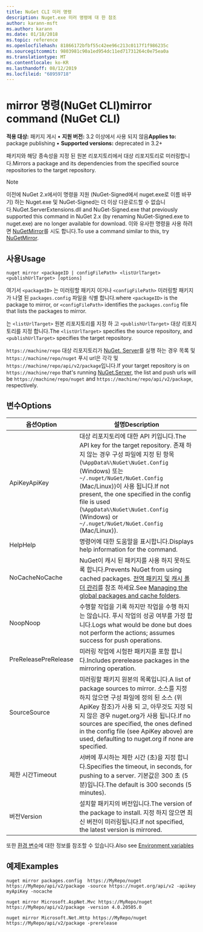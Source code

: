```yaml
---
title: NuGet CLI 미러 명령
description: Nuget.exe 미러 명령에 대 한 참조
author: karann-msft
ms.author: karann
ms.date: 01/18/2018
ms.topic: reference
ms.openlocfilehash: 81866172bfbf55c42ee96c213c0117f1f986235c
ms.sourcegitcommit: 9803981c90a1ed954dc11ed71731264c0e75ea0a
ms.translationtype: MT
ms.contentlocale: ko-KR
ms.lasthandoff: 08/12/2019
ms.locfileid: "68959718"
---
```

# <a name="mirror-command-nuget-cli"></a><span data-ttu-id="995b7-103">mirror 명령(NuGet CLI)</span><span class="sxs-lookup"><span data-stu-id="995b7-103">mirror command (NuGet CLI)</span></span>

<span data-ttu-id="995b7-104">**적용 대상:** 패키지 게시 &bullet; **지원 버전:** 3.2 이상에서 사용 되지 않음</span><span class="sxs-lookup"><span data-stu-id="995b7-104">**Applies to:** package publishing &bullet; **Supported versions:** deprecated in 3.2+</span></span>

<span data-ttu-id="995b7-105">패키지와 해당 종속성을 지정 된 원본 리포지토리에서 대상 리포지토리로 미러링합니다.</span><span class="sxs-lookup"><span data-stu-id="995b7-105">Mirrors a package and its dependencies from the specified source repositories to the target repository.</span></span>

> [!NOTE]
> <span data-ttu-id="995b7-106">이전에 NuGet 2.x에서이 명령을 지원 (NuGet-Signed에서 nuget.exe로 이름 바꾸기) 하는 Nuget.exe 및 NuGet-Signed는 더 이상 다운로드할 수 없습니다.</span><span class="sxs-lookup"><span data-stu-id="995b7-106">NuGet.ServerExtensions.dll and NuGet-Signed.exe that previously supported this command in NuGet 2.x (by renaming NuGet-Signed.exe to nuget.exe) are no longer available for download.</span></span> <span data-ttu-id="995b7-107">이와 유사한 명령을 사용 하려면 [NuGetMirror](https://www.nuget.org/packages/NuGetMirror/)를 시도 합니다.</span><span class="sxs-lookup"><span data-stu-id="995b7-107">To use a command similar to this, try [NuGetMirror](https://www.nuget.org/packages/NuGetMirror/).</span></span>

## <a name="usage"></a><span data-ttu-id="995b7-108">사용</span><span class="sxs-lookup"><span data-stu-id="995b7-108">Usage</span></span>

```cli
nuget mirror <packageID | configFilePath> <listUrlTarget> <publishUrlTarget> [options]
```

<span data-ttu-id="995b7-109">여기서 `<packageID>` 는 미러링할 패키지 이거나 `<configFilePath>` 미러링할 패키지가 나열 된 `packages.config` 파일을 식별 합니다.</span><span class="sxs-lookup"><span data-stu-id="995b7-109">where `<packageID>` is the package to mirror, or `<configFilePath>` identifies the `packages.config` file that lists the packages to mirror.</span></span>

<span data-ttu-id="995b7-110">는 `<listUrlTarget>` 원본 리포지토리를 지정 하 고 `<publishUrlTarget>` 대상 리포지토리를 지정 합니다.</span><span class="sxs-lookup"><span data-stu-id="995b7-110">The `<listUrlTarget>` specifies the source repository, and `<publishUrlTarget>` specifies the target repository.</span></span>

<span data-ttu-id="995b7-111">`https://machine/repo` 대상 리포지토리가 [NuGet. Server](../../hosting-packages/nuget-server.md)를 실행 하는 경우 목록 및 `https://machine/repo/nuget` 푸시 url은 각각 및 `https://machine/repo/api/v2/package`입니다.</span><span class="sxs-lookup"><span data-stu-id="995b7-111">If your target repository is on `https://machine/repo` that's running [NuGet.Server](../../hosting-packages/nuget-server.md), the list and push urls will be `https://machine/repo/nuget` and `https://machine/repo/api/v2/package`, respectively.</span></span>

## <a name="options"></a><span data-ttu-id="995b7-112">변수</span><span class="sxs-lookup"><span data-stu-id="995b7-112">Options</span></span>

| <span data-ttu-id="995b7-113">옵션</span><span class="sxs-lookup"><span data-stu-id="995b7-113">Option</span></span> | <span data-ttu-id="995b7-114">설명</span><span class="sxs-lookup"><span data-stu-id="995b7-114">Description</span></span> |
| --- | --- |
| <span data-ttu-id="995b7-115">ApiKey</span><span class="sxs-lookup"><span data-stu-id="995b7-115">ApiKey</span></span> | <span data-ttu-id="995b7-116">대상 리포지토리에 대한 API 키입니다.</span><span class="sxs-lookup"><span data-stu-id="995b7-116">The API key for the target repository.</span></span> <span data-ttu-id="995b7-117">존재 하지 않는 경우 구성 파일에 지정 된 항목 (`%AppData%\NuGet\NuGet.Config` (Windows) 또는 `~/.nuget/NuGet/NuGet.Config` (Mac/Linux))이 사용 됩니다.</span><span class="sxs-lookup"><span data-stu-id="995b7-117">If not present,  the one specified in the config file is used (`%AppData%\NuGet\NuGet.Config` (Windows) or `~/.nuget/NuGet/NuGet.Config` (Mac/Linux)).</span></span> |
| <span data-ttu-id="995b7-118">Help</span><span class="sxs-lookup"><span data-stu-id="995b7-118">Help</span></span> | <span data-ttu-id="995b7-119">명령어에 대한 도움말을 표시합니다.</span><span class="sxs-lookup"><span data-stu-id="995b7-119">Displays help information for the command.</span></span> |
| <span data-ttu-id="995b7-120">NoCache</span><span class="sxs-lookup"><span data-stu-id="995b7-120">NoCache</span></span> | <span data-ttu-id="995b7-121">NuGet이 캐시 된 패키지를 사용 하지 못하도록 합니다.</span><span class="sxs-lookup"><span data-stu-id="995b7-121">Prevents NuGet from using cached packages.</span></span> <span data-ttu-id="995b7-122">[전역 패키지 및 캐시 폴더 관리](../../consume-packages/managing-the-global-packages-and-cache-folders.md)를 참조 하세요.</span><span class="sxs-lookup"><span data-stu-id="995b7-122">See [Managing the global packages and cache folders](../../consume-packages/managing-the-global-packages-and-cache-folders.md).</span></span> |
| <span data-ttu-id="995b7-123">Noop</span><span class="sxs-lookup"><span data-stu-id="995b7-123">Noop</span></span> | <span data-ttu-id="995b7-124">수행할 작업을 기록 하지만 작업을 수행 하지는 않습니다. 푸시 작업의 성공 여부를 가정 합니다.</span><span class="sxs-lookup"><span data-stu-id="995b7-124">Logs what would be done but does not perform the actions; assumes success for push operations.</span></span> |
| <span data-ttu-id="995b7-125">PreRelease</span><span class="sxs-lookup"><span data-stu-id="995b7-125">PreRelease</span></span> | <span data-ttu-id="995b7-126">미러링 작업에 시험판 패키지를 포함 합니다.</span><span class="sxs-lookup"><span data-stu-id="995b7-126">Includes prerelease packages in the mirroring operation.</span></span> |
| <span data-ttu-id="995b7-127">Source</span><span class="sxs-lookup"><span data-stu-id="995b7-127">Source</span></span> | <span data-ttu-id="995b7-128">미러링할 패키지 원본의 목록입니다.</span><span class="sxs-lookup"><span data-stu-id="995b7-128">A list of package sources to mirror.</span></span> <span data-ttu-id="995b7-129">소스를 지정 하지 않으면 구성 파일에 정의 된 소스 (위 ApiKey 참조)가 사용 되 고, 아무것도 지정 되지 않은 경우 nuget.org가 사용 됩니다.</span><span class="sxs-lookup"><span data-stu-id="995b7-129">If no sources are specified, the ones defined in the config file (see ApiKey above) are used, defaulting to nuget.org if none are specified.</span></span> |
| <span data-ttu-id="995b7-130">제한 시간</span><span class="sxs-lookup"><span data-stu-id="995b7-130">Timeout</span></span> | <span data-ttu-id="995b7-131">서버에 푸시하는 제한 시간 (초)을 지정 합니다.</span><span class="sxs-lookup"><span data-stu-id="995b7-131">Specifies the timeout, in seconds, for pushing to a server.</span></span> <span data-ttu-id="995b7-132">기본값은 300 초 (5 분)입니다.</span><span class="sxs-lookup"><span data-stu-id="995b7-132">The default is 300 seconds (5 minutes).</span></span> |
| <span data-ttu-id="995b7-133">버전</span><span class="sxs-lookup"><span data-stu-id="995b7-133">Version</span></span> | <span data-ttu-id="995b7-134">설치할 패키지의 버전입니다.</span><span class="sxs-lookup"><span data-stu-id="995b7-134">The version of the package to install.</span></span> <span data-ttu-id="995b7-135">지정 하지 않으면 최신 버전이 미러링됩니다.</span><span class="sxs-lookup"><span data-stu-id="995b7-135">If not specified, the latest version is mirrored.</span></span> |

<span data-ttu-id="995b7-136">또한 [환경 변수](cli-ref-environment-variables.md)에 대한 정보를 참조할 수 있습니다.</span><span class="sxs-lookup"><span data-stu-id="995b7-136">Also see [Environment variables](cli-ref-environment-variables.md)</span></span>

## <a name="examples"></a><span data-ttu-id="995b7-137">예제</span><span class="sxs-lookup"><span data-stu-id="995b7-137">Examples</span></span>

```cli
nuget mirror packages.config  https://MyRepo/nuget https://MyRepo/api/v2/package -source https://nuget.org/api/v2 -apikey myApiKey -nocache

nuget mirror Microsoft.AspNet.Mvc https://MyRepo/nuget https://MyRepo/api/v2/package -version 4.0.20505.0

nuget mirror Microsoft.Net.Http https://MyRepo/nuget https://MyRepo/api/v2/package -prerelease
```
